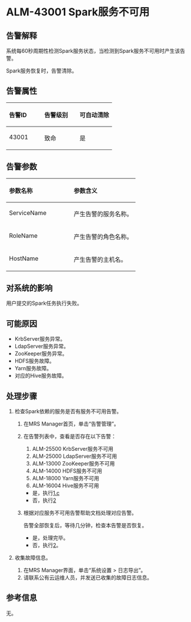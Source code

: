 # ALM-43001 Spark服务不可用<a name="ZH-CN_TOPIC_0093195108"></a>

## 告警解释<a name="zh-cn_topic_0087163353_zh-cn_topic_0087039425_section43920869"></a>

系统每60秒周期性检测Spark服务状态，当检测到Spark服务不可用时产生该告警。

Spark服务恢复时，告警清除。

## 告警属性<a name="zh-cn_topic_0087163353_zh-cn_topic_0087039425_section59743502"></a>

<a name="zh-cn_topic_0087163353_zh-cn_topic_0087039425_table64843092"></a>
<table><thead align="left"><tr id="zh-cn_topic_0087163353_zh-cn_topic_0087039425_row10409628"><th class="cellrowborder" valign="top" width="33.33333333333333%" id="mcps1.1.4.1.1"><p id="zh-cn_topic_0087163353_zh-cn_topic_0087039425_p37873528"><a name="zh-cn_topic_0087163353_zh-cn_topic_0087039425_p37873528"></a><a name="zh-cn_topic_0087163353_zh-cn_topic_0087039425_p37873528"></a>告警ID</p>
</th>
<th class="cellrowborder" valign="top" width="33.33333333333333%" id="mcps1.1.4.1.2"><p id="zh-cn_topic_0087163353_zh-cn_topic_0087039425_p47856888"><a name="zh-cn_topic_0087163353_zh-cn_topic_0087039425_p47856888"></a><a name="zh-cn_topic_0087163353_zh-cn_topic_0087039425_p47856888"></a>告警级别</p>
</th>
<th class="cellrowborder" valign="top" width="33.33333333333333%" id="mcps1.1.4.1.3"><p id="zh-cn_topic_0087163353_zh-cn_topic_0087039425_p51202692"><a name="zh-cn_topic_0087163353_zh-cn_topic_0087039425_p51202692"></a><a name="zh-cn_topic_0087163353_zh-cn_topic_0087039425_p51202692"></a>可自动清除</p>
</th>
</tr>
</thead>
<tbody><tr id="zh-cn_topic_0087163353_zh-cn_topic_0087039425_row53777413"><td class="cellrowborder" valign="top" width="33.33333333333333%" headers="mcps1.1.4.1.1 "><p id="zh-cn_topic_0087163353_zh-cn_topic_0087039425_p61003235"><a name="zh-cn_topic_0087163353_zh-cn_topic_0087039425_p61003235"></a><a name="zh-cn_topic_0087163353_zh-cn_topic_0087039425_p61003235"></a>43001</p>
</td>
<td class="cellrowborder" valign="top" width="33.33333333333333%" headers="mcps1.1.4.1.2 "><p id="zh-cn_topic_0087163353_zh-cn_topic_0087039425_p42315013"><a name="zh-cn_topic_0087163353_zh-cn_topic_0087039425_p42315013"></a><a name="zh-cn_topic_0087163353_zh-cn_topic_0087039425_p42315013"></a>致命</p>
</td>
<td class="cellrowborder" valign="top" width="33.33333333333333%" headers="mcps1.1.4.1.3 "><p id="zh-cn_topic_0087163353_zh-cn_topic_0087039425_p4964052"><a name="zh-cn_topic_0087163353_zh-cn_topic_0087039425_p4964052"></a><a name="zh-cn_topic_0087163353_zh-cn_topic_0087039425_p4964052"></a>是</p>
</td>
</tr>
</tbody>
</table>

## 告警参数<a name="zh-cn_topic_0087163353_zh-cn_topic_0087039425_section820607"></a>

<a name="zh-cn_topic_0087163353_zh-cn_topic_0087039425_table66543927"></a>
<table><thead align="left"><tr id="zh-cn_topic_0087163353_zh-cn_topic_0087039425_row61284534"><th class="cellrowborder" valign="top" width="50%" id="mcps1.1.3.1.1"><p id="zh-cn_topic_0087163353_zh-cn_topic_0087039425_p65100236"><a name="zh-cn_topic_0087163353_zh-cn_topic_0087039425_p65100236"></a><a name="zh-cn_topic_0087163353_zh-cn_topic_0087039425_p65100236"></a>参数名称</p>
</th>
<th class="cellrowborder" valign="top" width="50%" id="mcps1.1.3.1.2"><p id="zh-cn_topic_0087163353_zh-cn_topic_0087039425_p38627770"><a name="zh-cn_topic_0087163353_zh-cn_topic_0087039425_p38627770"></a><a name="zh-cn_topic_0087163353_zh-cn_topic_0087039425_p38627770"></a>参数含义</p>
</th>
</tr>
</thead>
<tbody><tr id="zh-cn_topic_0087163353_zh-cn_topic_0087039425_row41841705"><td class="cellrowborder" valign="top" width="50%" headers="mcps1.1.3.1.1 "><p id="zh-cn_topic_0087163353_zh-cn_topic_0087039425_p33734977"><a name="zh-cn_topic_0087163353_zh-cn_topic_0087039425_p33734977"></a><a name="zh-cn_topic_0087163353_zh-cn_topic_0087039425_p33734977"></a>ServiceName</p>
</td>
<td class="cellrowborder" valign="top" width="50%" headers="mcps1.1.3.1.2 "><p id="zh-cn_topic_0087163353_zh-cn_topic_0087039425_p48178601"><a name="zh-cn_topic_0087163353_zh-cn_topic_0087039425_p48178601"></a><a name="zh-cn_topic_0087163353_zh-cn_topic_0087039425_p48178601"></a>产生告警的服务名称。</p>
</td>
</tr>
<tr id="zh-cn_topic_0087163353_zh-cn_topic_0087039425_row30954226"><td class="cellrowborder" valign="top" width="50%" headers="mcps1.1.3.1.1 "><p id="zh-cn_topic_0087163353_zh-cn_topic_0087039425_p24264406"><a name="zh-cn_topic_0087163353_zh-cn_topic_0087039425_p24264406"></a><a name="zh-cn_topic_0087163353_zh-cn_topic_0087039425_p24264406"></a>RoleName</p>
</td>
<td class="cellrowborder" valign="top" width="50%" headers="mcps1.1.3.1.2 "><p id="zh-cn_topic_0087163353_zh-cn_topic_0087039425_p19259870"><a name="zh-cn_topic_0087163353_zh-cn_topic_0087039425_p19259870"></a><a name="zh-cn_topic_0087163353_zh-cn_topic_0087039425_p19259870"></a>产生告警的角色名称。</p>
</td>
</tr>
<tr id="zh-cn_topic_0087163353_zh-cn_topic_0087039425_row39121107"><td class="cellrowborder" valign="top" width="50%" headers="mcps1.1.3.1.1 "><p id="zh-cn_topic_0087163353_zh-cn_topic_0087039425_p14693133"><a name="zh-cn_topic_0087163353_zh-cn_topic_0087039425_p14693133"></a><a name="zh-cn_topic_0087163353_zh-cn_topic_0087039425_p14693133"></a>HostName</p>
</td>
<td class="cellrowborder" valign="top" width="50%" headers="mcps1.1.3.1.2 "><p id="zh-cn_topic_0087163353_zh-cn_topic_0087039425_p49293152"><a name="zh-cn_topic_0087163353_zh-cn_topic_0087039425_p49293152"></a><a name="zh-cn_topic_0087163353_zh-cn_topic_0087039425_p49293152"></a>产生告警的主机名。</p>
</td>
</tr>
</tbody>
</table>

## 对系统的影响<a name="zh-cn_topic_0087163353_zh-cn_topic_0087039425_section7385465"></a>

用户提交的Spark任务执行失败。

## 可能原因<a name="zh-cn_topic_0087163353_zh-cn_topic_0087039425_section66469189"></a>

-   KrbServer服务异常。
-   LdapServer服务异常。
-   ZooKeeper服务异常。
-   HDFS服务故障。
-   Yarn服务故障。
-   对应的Hive服务故障。

## 处理步骤<a name="zh-cn_topic_0087163353_zh-cn_topic_0087039425_section61351797"></a>

1.  检查Spark依赖的服务是否有服务不可用告警。
    1.  在MRS Manager首页，单击“告警管理”。
    2.  在告警列表中，查看是否存在以下告警：
        1.  ALM-25500 KrbServer服务不可用
        2.  ALM-25000 LdapServer服务不可用
        3.  ALM-13000 ZooKeeper服务不可用
        4.  ALM-14000 HDFS服务不可用
        5.  ALM-18000 Yarn服务不可用
        6.  ALM-16004 Hive服务不可用

        -   是，执行[1.c](#zh-cn_topic_0087163353_li1257801171836)
        -   否，执行[2](#zh-cn_topic_0087163353_li42985951171836)

    3.  <a name="zh-cn_topic_0087163353_li1257801171836"></a>根据对应服务不可用告警帮助文档处理对应告警。

        告警全部恢复后，等待几分钟，检查本告警是否恢复。

        -   是，处理完毕。
        -   否，执行[2](#zh-cn_topic_0087163353_li42985951171836)。


2.  <a name="zh-cn_topic_0087163353_li42985951171836"></a>收集故障信息。
    1.  在MRS Manager界面，单击“系统设置 \> 日志导出”。
    2.  请联系公有云运维人员，并发送已收集的故障日志信息。


## 参考信息<a name="zh-cn_topic_0087163353_zh-cn_topic_0087039425_section15295265"></a>

无。

